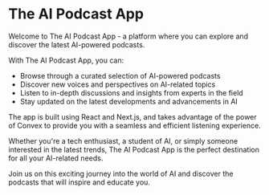 # The AI Podcast App

Welcome to The AI Podcast App - a platform where you can explore and discover the latest AI-powered podcasts.

With The AI Podcast App, you can:

-   Browse through a curated selection of AI-powered podcasts
-   Discover new voices and perspectives on AI-related topics
-   Listen to in-depth discussions and insights from experts in the field
-   Stay updated on the latest developments and advancements in AI

The app is built using React and Next.js, and takes advantage of the power of Convex to provide you with a seamless and efficient listening experience.

Whether you're a tech enthusiast, a student of AI, or simply someone interested in the latest trends, The AI Podcast App is the perfect destination for all your AI-related needs.

Join us on this exciting journey into the world of AI and discover the podcasts that will inspire and educate you.
